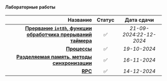 #### Лабораторные работы

| **Название** | **Статус** | **Дата сдачи** |
|-:|:-:|:-:|
| [**Прервание `int8h`, функции обработчика прерываний таймера**](https://github.com/unaun0/bmstu-os/tree/main/semester-01/lab/lab-interrupt) |✅|_21-09-2024:22-12-2024_|
| [**Процессы**](https://github.com/unaun0/bmstu-os/tree/main/semester-01/lab/lab-processes)|✅|_19-10-2024_|
| [**Разделяемая память, методы синхронизации**](https://github.com/unaun0/bmstu-os/tree/main/semester-01/lab/lab-shmemory)|✅|_16-11-2024_|
| [**RPC**](https://github.com/unaun0/bmstu-os/tree/main/semester-01/lab/lab-rpc)|✅|_14-12-2024_|

